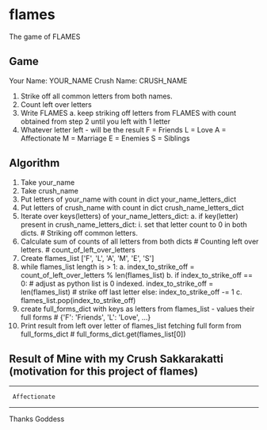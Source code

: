# flames
The game of FLAMES


## Game

Your Name: YOUR_NAME
Crush Name: CRUSH_NAME

1. Strike off all common letters from both names.
2. Count left over letters
3. Write FLAMES
    a. keep striking off letters from FLAMES with count obtained from step 2 until you left with 1 letter
4. Whatever letter left - will be the result 
    F = Friends
    L = Love
    A = Affectionate
    M = Marriage
    E = Enemies
    S = Siblings


## Algorithm
1. Take your_name
2. Take crush_name
3. Put letters of your_name with count in dict your_name_letters_dict
4. Put letters of crush_name with count in dict crush_name_letters_dict
5. Iterate over keys(letters) of your_name_letters_dict:
    a. if key(letter) present in crush_name_letters_dict:
        i. set that letter count to 0 in both dicts. # Striking off common letters.
6. Calculate sum of counts of all letters from both dicts # Counting left over letters. # count_of_left_over_letters
7. Create flames_list ['F', 'L', 'A', 'M', 'E', 'S']
8. while flames_list length is > 1:
    a. index_to_strike_off = count_of_left_over_letters % len(flames_list)
    b. if index_to_strike_off == 0: # adjust as python list is 0 indexed.
            index_to_strike_off = len(flames_list) # strike off last letter
       else:
            index_to_strike_off -= 1
    c. flames_list.pop(index_to_strike_off)
9. create full_forms_dict with keys as letters from flames_list - values their full forms # {'F': 'Friends', 'L': 'Love', ...}
10. Print result from left over letter of flames_list fetching full form from full_forms_dict # full_forms_dict.get(flames_list[0])


## Result of Mine with my Crush Sakkarakatti (motivation for this project of flames)
*********************
     Affectionate    
*********************
Thanks Goddess 